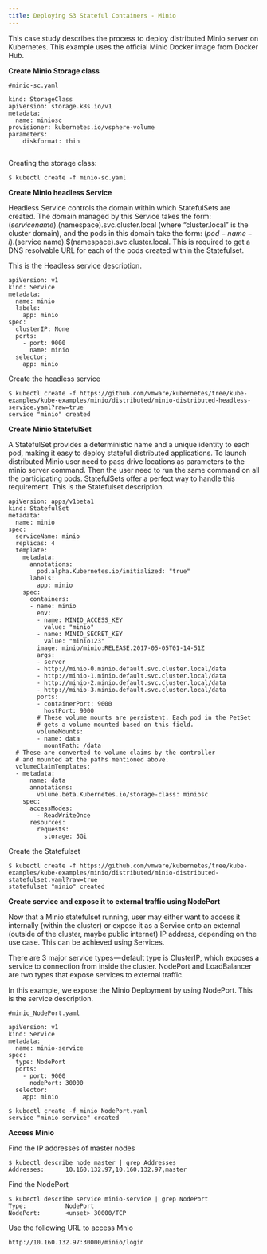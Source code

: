 ```yaml
---
title: Deploying S3 Stateful Containers - Minio
---
```


This case study describes the process to deploy distributed Minio server on Kubernetes. This example uses the official Minio Docker image from Docker Hub.
 
**Create Minio Storage class**

``` 
#minio-sc.yaml
 
kind: StorageClass
apiVersion: storage.k8s.io/v1
metadata:
  name: miniosc
provisioner: kubernetes.io/vsphere-volume
parameters:
    diskformat: thin
 
```

Creating the storage class:

```
$ kubectl create -f minio-sc.yaml
```

**Create Minio headless Service**

Headless Service controls the domain within which StatefulSets are created. The domain managed by this Service takes the form: $(service name).$(namespace).svc.cluster.local (where “cluster.local” is the cluster domain), and the pods in this domain take the form: $(pod-name-{i}).$(service name).$(namespace).svc.cluster.local. This is required to get a DNS resolvable URL for each of the pods created within the Statefulset.

This is the Headless service description.

```
apiVersion: v1
kind: Service
metadata:
  name: minio
  labels:
    app: minio
spec:
  clusterIP: None
  ports:
    - port: 9000
      name: minio
  selector:
    app: minio
```

Create the headless service

```
$ kubectl create -f https://github.com/vmware/kubernetes/tree/kube-examples/kube-examples/minio/distributed/minio-distributed-headless-service.yaml?raw=true
service "minio" created
```

**Create Minio StatefulSet**

A StatefulSet provides a deterministic name and a unique identity to each pod, making it easy to deploy stateful distributed applications. To launch distributed Minio user need to pass drive locations as parameters to the minio server command. Then the user need to run the same command on all the participating pods. StatefulSets offer a perfect way to handle this requirement.
This is the Statefulset description.

```
apiVersion: apps/v1beta1
kind: StatefulSet
metadata:
  name: minio
spec:
  serviceName: minio
  replicas: 4
  template:
    metadata:
      annotations:
        pod.alpha.Kubernetes.io/initialized: "true"
      labels:
        app: minio
    spec:
      containers:
      - name: minio
        env:
        - name: MINIO_ACCESS_KEY
          value: "minio"
        - name: MINIO_SECRET_KEY
          value: "minio123"
        image: minio/minio:RELEASE.2017-05-05T01-14-51Z
        args:
        - server
        - http://minio-0.minio.default.svc.cluster.local/data
        - http://minio-1.minio.default.svc.cluster.local/data
        - http://minio-2.minio.default.svc.cluster.local/data
        - http://minio-3.minio.default.svc.cluster.local/data
        ports:
        - containerPort: 9000
          hostPort: 9000
        # These volume mounts are persistent. Each pod in the PetSet
        # gets a volume mounted based on this field.
        volumeMounts:
        - name: data
          mountPath: /data
  # These are converted to volume claims by the controller
  # and mounted at the paths mentioned above.
  volumeClaimTemplates:
  - metadata:
      name: data
      annotations:
        volume.beta.Kubernetes.io/storage-class: miniosc
    spec:
      accessModes:
        - ReadWriteOnce
      resources:
        requests:
          storage: 5Gi
```

Create the Statefulset

``` 
$ kubectl create -f https://github.com/vmware/kubernetes/tree/kube-examples/kube-examples/minio/distributed/minio-distributed-statefulset.yaml?raw=true
statefulset "minio" created
```

**Create service and expose it to external traffic using NodePort**
 
Now that a Minio statefulset running, user may either want to access it internally (within the cluster) or expose it as a Service onto an external (outside of the cluster, maybe public internet) IP address, depending on the use case. This can be achieved using Services.

There are 3 major service types — default type is ClusterIP, which exposes a service to connection from inside the cluster. NodePort and LoadBalancer are two types that expose services to external traffic.
 
In this example, we expose the Minio Deployment by using NodePort. This is the service description.

``` 
#minio_NodePort.yaml
 
apiVersion: v1
kind: Service
metadata:
  name: minio-service
spec:
  type: NodePort
  ports:
    - port: 9000
      nodePort: 30000
  selector:
    app: minio
```

```
$ kubectl create -f minio_NodePort.yaml
service "minio-service" created
``` 
 
**Access Minio** 
 
Find the IP addresses of master nodes

```
$ kubectl describe node master | grep Addresses
Addresses:		10.160.132.97,10.160.132.97,master
``` 
 
Find the NodePort 							

```
$ kubectl describe service minio-service | grep NodePort
Type:			NodePort
NodePort:		<unset>	30000/TCP
```

Use the following URL to access Mnio
```
http://10.160.132.97:30000/minio/login
```

